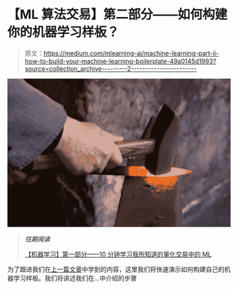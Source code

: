 # 【ML 算法交易】第二部分——如何构建你的机器学习样板？

> 原文：<https://medium.com/mlearning-ai/machine-learning-part-ii-how-to-build-your-machine-learning-boilerplate-49a0145d1993?source=collection_archive---------2----------------------->

![](img/9cfb584c89954a8d769eada4f9468e40.png)

> ***往期阅读***
> 
> [【机器学习】第一部分——10 分钟学习我所知道的量化交易中的 ML](/@mikelhsia/machine-learning-part-i-10-minutes-to-learn-what-i-know-about-ml-in-quantitative-trading-55a2507b7188)

为了跟进我们在[上一篇文章](/@mikelhsia/machine-learning-part-i-10-minutes-to-learn-what-i-know-about-ml-in-quantitative-trading-55a2507b7188)中学到的内容，这里我们将快速演示如何构建自己的机器学习样板。我们将讲述我们在…中介绍的步骤